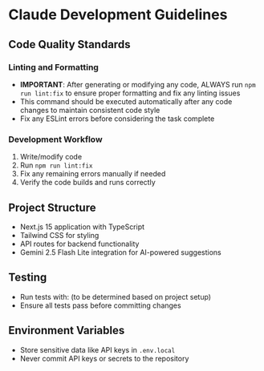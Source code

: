 # Claude Development Guidelines

## Code Quality Standards

### Linting and Formatting
- **IMPORTANT**: After generating or modifying any code, ALWAYS run `npm run lint:fix` to ensure proper formatting and fix any linting issues
- This command should be executed automatically after any code changes to maintain consistent code style
- Fix any ESLint errors before considering the task complete

### Development Workflow
1. Write/modify code
2. Run `npm run lint:fix` 
3. Fix any remaining errors manually if needed
4. Verify the code builds and runs correctly

## Project Structure
- Next.js 15 application with TypeScript
- Tailwind CSS for styling
- API routes for backend functionality
- Gemini 2.5 Flash Lite integration for AI-powered suggestions

## Testing
- Run tests with: (to be determined based on project setup)
- Ensure all tests pass before committing changes

## Environment Variables
- Store sensitive data like API keys in `.env.local`
- Never commit API keys or secrets to the repository